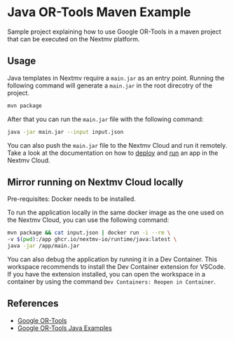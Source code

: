 # Java OR-Tools Maven Example

Sample project explaining how to use Google OR-Tools in a maven project that can
be executed on the Nextmv platform.

## Usage

Java templates in Nextmv require a `main.jar` as an entry point. Running the
following command will generate a `main.jar` in the root direcotry of the
project.

```bash
mvn package
```

After that you can run the `main.jar` file with the following command:

```bash
java -jar main.jar --input input.json
```

You can also push the `main.jar` file to the Nextmv Cloud and run it remotely.
Take a look at the documentation on how to
[deploy](https://www.nextmv.io/docs/platform/deploy-app/custom-apps) and
[run](https://www.nextmv.io/docs/platform/run-app-remotely/nextmv-cli) an app in
the Nextmv Cloud.

## Mirror running on Nextmv Cloud locally

Pre-requisites: Docker needs to be installed.

To run the application locally in the same docker image as the one used on the
Nextmv Cloud, you can use the following command:

```bash
mvn package && cat input.json | docker run -i --rm \
-v $(pwd):/app ghcr.io/nextmv-io/runtime/java:latest \
java -jar /app/main.jar
```

You can also debug the application by running it in a Dev Container. This
workspace recommends to install the Dev Container extension for VSCode. If you
have the extension installed, you can open the workspace in a container by using
the command `Dev Containers: Reopen in Container`.

## References

- [Google OR-Tools](https://github.com/or-tools/or-tools)
- [Google OR-Tools Java Examples](https://github.com/or-tools/java_or-tools)
